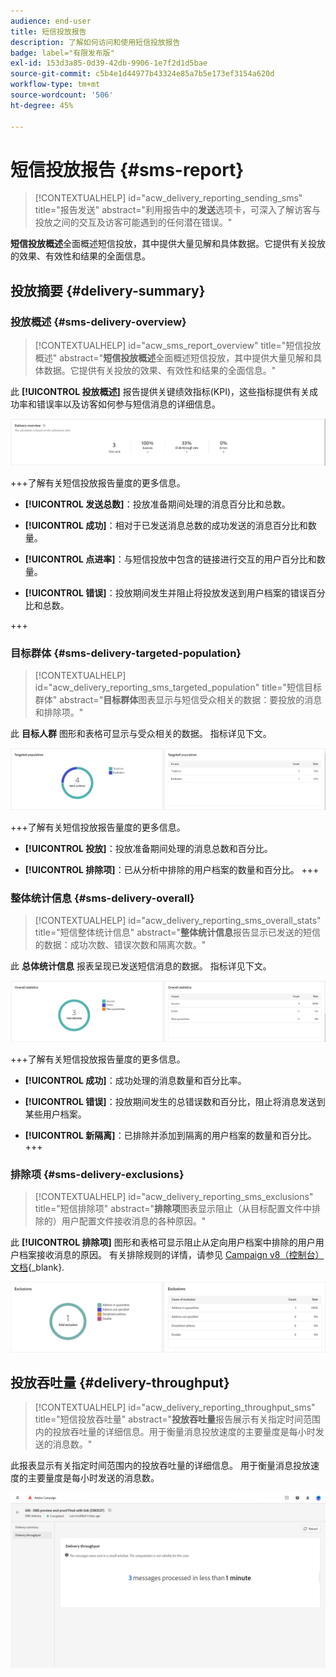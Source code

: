 ```yaml
---
audience: end-user
title: 短信投放报告
description: 了解如何访问和使用短信投放报告
badge: label="有限发布版"
exl-id: 153d3a85-0d39-42db-9906-1e7f2d1d5bae
source-git-commit: c5b4e1d44977b43324e85a7b5e173ef3154a620d
workflow-type: tm+mt
source-wordcount: '506'
ht-degree: 45%

---
```


# 短信投放报告 {#sms-report}

>[!CONTEXTUALHELP]
>id="acw_delivery_reporting_sending_sms"
>title="报告发送"
>abstract="利用报告中的&#x200B;**发送**&#x200B;选项卡，可深入了解访客与投放之间的交互及访客可能遇到的任何潜在错误。"

**短信投放概述**&#x200B;全面概述短信投放，其中提供大量见解和具体数据。它提供有关投放的效果、有效性和结果的全面信息。

## 投放摘要 {#delivery-summary}

### 投放概述 {#sms-delivery-overview}

>[!CONTEXTUALHELP]
>id="acw_sms_report_overview"
>title="短信投放概述"
>abstract="**短信投放概述**&#x200B;全面概述短信投放，其中提供大量见解和具体数据。它提供有关投放的效果、有效性和结果的全面信息。"

此 **[!UICONTROL 投放概述]** 报告提供关键绩效指标(KPI)，这些指标提供有关成功率和错误率以及访客如何参与短信消息的详细信息。

![](assets/reporting_sms_3.png)

+++了解有关短信投放报告量度的更多信息。

* **[!UICONTROL 发送总数]**：投放准备期间处理的消息百分比和总数。

* **[!UICONTROL 成功]**：相对于已发送消息总数的成功发送的消息百分比和数量。

* **[!UICONTROL 点进率]**：与短信投放中包含的链接进行交互的用户百分比和数量。

* **[!UICONTROL 错误]**：投放期间发生并阻止将投放发送到用户档案的错误百分比和总数。

+++

### 目标群体 {#sms-delivery-targeted-population}

>[!CONTEXTUALHELP]
>id="acw_delivery_reporting_sms_targeted_population"
>title="短信目标群体"
>abstract="**目标群体**&#x200B;图表显示与短信受众相关的数据：要投放的消息和排除项。"

此 **目标人群** 图形和表格可显示与受众相关的数据。 指标详见下文。

![](assets/reporting_sms_4.png)

+++了解有关短信投放报告量度的更多信息。

* **[!UICONTROL 投放]**：投放准备期间处理的消息总数和百分比。

* **[!UICONTROL 排除项]**：已从分析中排除的用户档案的数量和百分比。
+++


### 整体统计信息 {#sms-delivery-overall}

>[!CONTEXTUALHELP]
>id="acw_delivery_reporting_sms_overall_stats"
>title="短信整体统计信息"
>abstract="**整体统计信息**&#x200B;报告显示已发送的短信的数据：成功次数、错误次数和隔离次数。"

此 **总体统计信息** 报表呈现已发送短信消息的数据。 指标详见下文。

![](assets/reporting_sms_5.png)

+++了解有关短信投放报告量度的更多信息。

* **[!UICONTROL 成功]**：成功处理的消息数量和百分比率。

* **[!UICONTROL 错误]**：投放期间发生的总错误数和百分比，阻止将消息发送到某些用户档案。

* **[!UICONTROL 新隔离]**：已排除并添加到隔离的用户档案的数量和百分比。
+++

### 排除项 {#sms-delivery-exclusions}

>[!CONTEXTUALHELP]
>id="acw_delivery_reporting_sms_exclusions"
>title="短信排除项"
>abstract="**排除项**&#x200B;图表显示阻止（从目标配置文件中排除的）用户配置文件接收消息的各种原因。"

此 **[!UICONTROL 排除项]** 图形和表格可显示阻止从定向用户档案中排除的用户用户档案接收消息的原因。 有关排除规则的详情，请参见 [Campaign v8（控制台）文档](https://experienceleague.adobe.com/docs/campaign/campaign-v8/send/failures/delivery-failures.html#sms-quarantines){_blank}.

![](assets/reporting_sms_6.png)

## 投放吞吐量 {#delivery-throughput}

>[!CONTEXTUALHELP]
>id="acw_delivery_reporting_throughput_sms"
>title="短信投放吞吐量"
>abstract="**投放吞吐量**&#x200B;报告展示有关指定时间范围内的投放吞吐量的详细信息。用于衡量消息投放速度的主要量度是每小时发送的消息数。"

此报表显示有关指定时间范围内的投放吞吐量的详细信息。 用于衡量消息投放速度的主要量度是每小时发送的消息数。

![](assets/reporting_sms_2.png)
